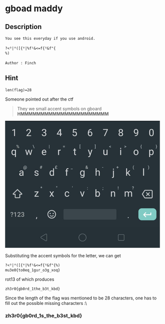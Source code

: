 # gboad maddy

## Description
```
You see this everyday if you use android.

?<³|⁰([{⁰|%f¹&<=f{³&f"{
%)

Author : Finch
```
## Hint
```
len(flag)=28
```

Someone pointed out after the ctf  
> They we small accent symbols on gboard   
**HMMMMMMMMMMMMMMMMMMMMMM**

![](gboard.png)

Substituting the accent symbols for the letter, we can get

```
?<³|⁰([{⁰|%f¹&<=f{³&f"{%) 
mu3e0{to0eq_1gur_o3g_xoq}
```
rot13 of which produces  
```
zh3r0{gb0rd_1the_b3t_kbd}
```

Since the length of the flag was mentioned to be 28 characters, one has to fill out the possible missing characters :\

### zh3r0{gb0rd_1s_the_b3st_kbd}

